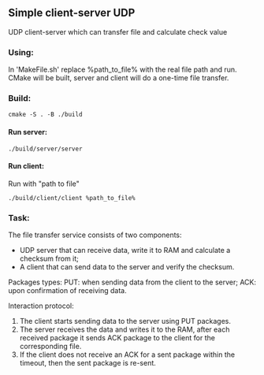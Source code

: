 ## Simple client-server UDP
UDP client-server which can transfer file and calculate check value

### Using:
In 'MakeFile.sh' replace %path_to_file% with the real file path and run.
CMake will be built, server and client will do a one-time file transfer.

### Build:
```
cmake -S . -B ./build
```
#### Run server:
```
./build/server/server
```
#### Run client:
Run with "path to file"
```
./build/client/client %path_to_file%
```

### Task:
The file transfer service consists of two components:
- UDP server that can receive data, write it to RAM and calculate a checksum from it;
- A client that can send data to the server and verify the checksum.

Packages types:
PUT: when sending data from the client to the server;
ACK: upon confirmation of receiving data.

Interaction protocol:
1. The client starts sending data to the server using PUT packages.
2. The server receives the data and writes it to the RAM, after each received package it sends ACK package to the client for the corresponding file.
3. If the client does not receive an ACK for a sent package within the timeout, then the sent package is re-sent.
